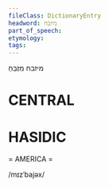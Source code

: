 ```yaml
---
fileClass: DictionaryEntry
headword: מיזבח
part_of_speech: 
etymology: 
tags: 
---
```

מיזבח
מִזְבֵּחַ

CENTRAL
========

HASIDIC
=======
= AMERICA = 

/mɪzˈbajəx/